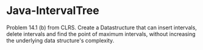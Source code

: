 # Java-IntervalTree
Problem 14.1 (b) from CLRS. Create a Datastructure that can insert intervals, delete intervals and find the point of maximum intervals, without increasing the underlying data structure's complexity.
